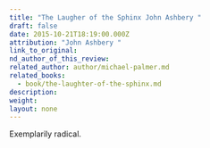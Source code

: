 ```yaml
---
title: "The Laugher of the Sphinx John Ashbery "
draft: false
date: 2015-10-21T18:19:00.000Z
attribution: "John Ashbery "
link_to_original:
nd_author_of_this_review:
related_author: author/michael-palmer.md
related_books:
  - book/the-laughter-of-the-sphinx.md
description:
weight:
layout: none
---
```

Exemplarily radical.

